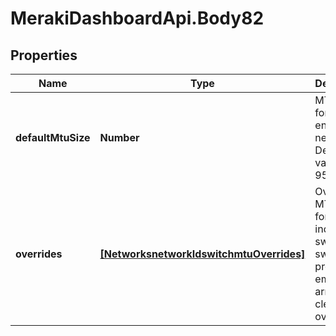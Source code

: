 # MerakiDashboardApi.Body82

## Properties
Name | Type | Description | Notes
------------ | ------------- | ------------- | -------------
**defaultMtuSize** | **Number** | MTU size for the entire network. Default value is 9578. | [optional] 
**overrides** | [**[NetworksnetworkIdswitchmtuOverrides]**](NetworksnetworkIdswitchmtuOverrides.md) | Override MTU size for individual switches or switch profiles. An empty array will clear overrides. | [optional] 
